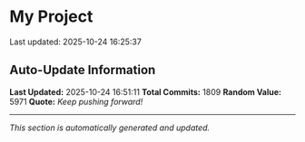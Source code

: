 # My Project


Last updated: 2025-10-24 16:25:37
























































































































































































































































































































































































































































































































































































































































































































































































































































































































































































































































































































































































































































































































































































































































































































































































































































































































































































































































































































































































































































































































































































































































































## Auto-Update Information

**Last Updated:** 2025-10-24 16:51:11
**Total Commits:** 1809
**Random Value:** 5971
**Quote:** _Keep pushing forward!_

---
_This section is automatically generated and updated._